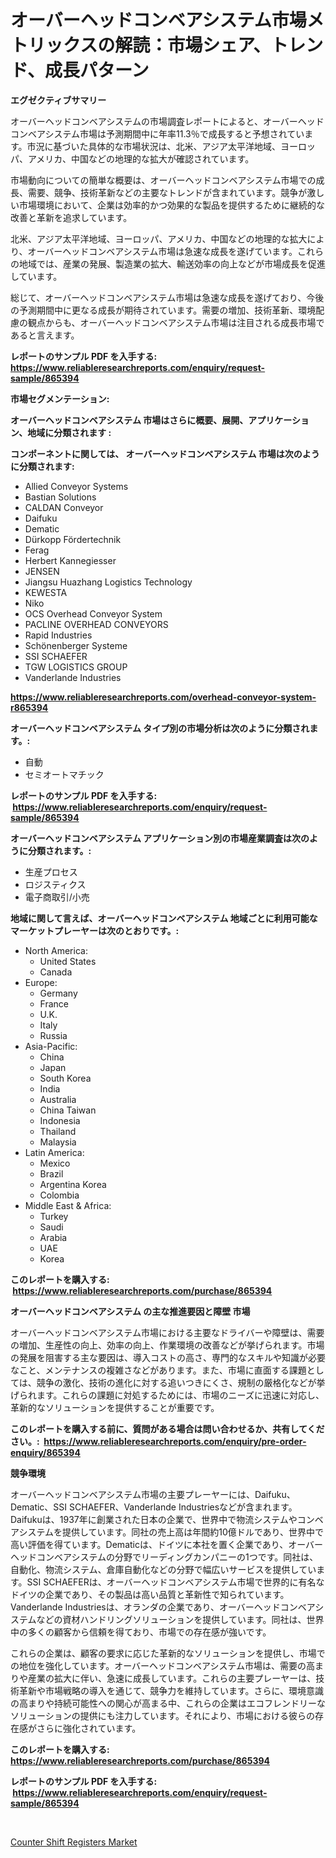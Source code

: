 <p><h1>オーバーヘッドコンベアシステム市場メトリックスの解読：市場シェア、トレンド、成長パターン</h1></p><p><strong>エグゼクティブサマリー</strong></p>
<p><p>オーバーヘッドコンベアシステムの市場調査レポートによると、オーバーヘッドコンベアシステム市場は予測期間中に年率11.3％で成長すると予想されています。市況に基づいた具体的な市場状況は、北米、アジア太平洋地域、ヨーロッパ、アメリカ、中国などの地理的な拡大が確認されています。</p><p>市場動向についての簡単な概要は、オーバーヘッドコンベアシステム市場での成長、需要、競争、技術革新などの主要なトレンドが含まれています。競争が激しい市場環境において、企業は効率的かつ効果的な製品を提供するために継続的な改善と革新を追求しています。</p><p>北米、アジア太平洋地域、ヨーロッパ、アメリカ、中国などの地理的な拡大により、オーバーヘッドコンベアシステム市場は急速な成長を遂げています。これらの地域では、産業の発展、製造業の拡大、輸送効率の向上などが市場成長を促進しています。</p><p>総じて、オーバーヘッドコンベアシステム市場は急速な成長を遂げており、今後の予測期間中に更なる成長が期待されています。需要の増加、技術革新、環境配慮の観点からも、オーバーヘッドコンベアシステム市場は注目される成長市場であると言えます。</p></p>
<p><strong>レポートのサンプル PDF を入手する: <a href="https://www.reliableresearchreports.com/enquiry/request-sample/865394">https://www.reliableresearchreports.com/enquiry/request-sample/865394</a></strong></p>
<p><strong>市場セグメンテーション:</strong></p>
<p><strong> オーバーヘッドコンベアシステム 市場はさらに概要、展開、アプリケーション、地域に分類されます :</strong></p>
<p><strong>コンポーネントに関しては、 オーバーヘッドコンベアシステム 市場は次のように分類されます: &nbsp;</strong></p>
<p><ul><li>Allied Conveyor Systems</li><li>Bastian Solutions</li><li>CALDAN Conveyor</li><li>Daifuku</li><li>Dematic</li><li>Dürkopp Fördertechnik</li><li>Ferag</li><li>Herbert Kannegiesser</li><li>JENSEN</li><li>Jiangsu Huazhang Logistics Technology</li><li>KEWESTA</li><li>Niko</li><li>OCS Overhead Conveyor System</li><li>PACLINE OVERHEAD CONVEYORS</li><li>Rapid Industries</li><li>Schönenberger Systeme</li><li>SSI SCHAEFER</li><li>TGW LOGISTICS GROUP</li><li>Vanderlande Industries</li></ul></p>
<p><strong><a href="https://www.reliableresearchreports.com/overhead-conveyor-system-r865394">https://www.reliableresearchreports.com/overhead-conveyor-system-r865394</a></strong></p>
<p><strong> オーバーヘッドコンベアシステム タイプ別の市場分析は次のように分類されます。:</strong></p>
<p><ul><li>自動</li><li>セミオートマチック</li></ul></p>
<p><strong>レポートのサンプル PDF を入手する: &nbsp;<a href="https://www.reliableresearchreports.com/enquiry/request-sample/865394">https://www.reliableresearchreports.com/enquiry/request-sample/865394</a></strong></p>
<p><strong> オーバーヘッドコンベアシステム アプリケーション別の市場産業調査は次のように分類されます。:</strong></p>
<p><ul><li>生産プロセス</li><li>ロジスティクス</li><li>電子商取引/小売</li></ul></p>
<p><strong>地域に関して言えば、オーバーヘッドコンベアシステム 地域ごとに利用可能なマーケットプレーヤーは次のとおりです。:</strong></p>
<p><ul>
    <li>
        North America:
        <ul>
            <li>United States</li>
            <li>Canada</li>
        </ul>
    </li>
    <li>
        Europe:
        <ul>
            <li>Germany</li>
            <li>France</li>
            <li>U.K.</li>
            <li>Italy</li>
            <li>Russia</li>
        </ul>
    </li>
    <li>
        Asia-Pacific:
        <ul>
            <li>China</li>
            <li>Japan</li>
            <li>South Korea</li>
            <li>India</li>
            <li>Australia</li>
            <li>China Taiwan</li>
            <li>Indonesia</li>
            <li>Thailand</li>
            <li>Malaysia</li>
        </ul>
    </li>
    <li>
        Latin America:
        <ul>
            <li>Mexico</li>
            <li>Brazil</li>
            <li>Argentina Korea</li>
            <li>Colombia</li>
        </ul>
    </li>
    <li>
        Middle East & Africa:
        <ul>
            <li>Turkey</li>
            <li>Saudi</li>
            <li>Arabia</li>
            <li>UAE</li>
            <li>Korea</li>
        </ul>
    </li>
    </ul></p>
<p><strong>このレポートを購入する: &nbsp;<a href="https://www.reliableresearchreports.com/purchase/865394">https://www.reliableresearchreports.com/purchase/865394</a></strong></p>
<p><strong>オーバーヘッドコンベアシステム の主な推進要因と障壁 市場</strong></p>
<p><p>オーバーヘッドコンベアシステム市場における主要なドライバーや障壁は、需要の増加、生産性の向上、効率の向上、作業環境の改善などが挙げられます。市場の発展を阻害する主な要因は、導入コストの高さ、専門的なスキルや知識が必要なこと、メンテナンスの複雑さなどがあります。また、市場に直面する課題としては、競争の激化、技術の進化に対する追いつきにくさ、規制の厳格化などが挙げられます。これらの課題に対処するためには、市場のニーズに迅速に対応し、革新的なソリューションを提供することが重要です。</p></p>
<p><strong>このレポートを購入する前に、質問がある場合は問い合わせるか、共有してください。:&nbsp; <a href="https://www.reliableresearchreports.com/enquiry/pre-order-enquiry/865394">https://www.reliableresearchreports.com/enquiry/pre-order-enquiry/865394</a></strong></p>
<p><strong>競争環境</strong></p>
<p><p>オーバーヘッドコンベアシステム市場の主要プレーヤーには、Daifuku、Dematic、SSI SCHAEFER、Vanderlande Industriesなどが含まれます。 Daifukuは、1937年に創業された日本の企業で、世界中で物流システムやコンベアシステムを提供しています。同社の売上高は年間約10億ドルであり、世界中で高い評価を得ています。Dematicは、ドイツに本社を置く企業であり、オーバーヘッドコンベアシステムの分野でリーディングカンパニーの1つです。同社は、自動化、物流システム、倉庫自動化などの分野で幅広いサービスを提供しています。SSI SCHAEFERは、オーバーヘッドコンベアシステム市場で世界的に有名なドイツの企業であり、その製品は高い品質と革新性で知られています。Vanderlande Industriesは、オランダの企業であり、オーバーヘッドコンベアシステムなどの資材ハンドリングソリューションを提供しています。同社は、世界中の多くの顧客から信頼を得ており、市場での存在感が強いです。</p><p>これらの企業は、顧客の要求に応じた革新的なソリューションを提供し、市場での地位を強化しています。オーバーヘッドコンベアシステム市場は、需要の高まりや産業の拡大に伴い、急速に成長しています。これらの主要プレーヤーは、技術革新や市場戦略の導入を通じて、競争力を維持しています。さらに、環境意識の高まりや持続可能性への関心が高まる中、これらの企業はエコフレンドリーなソリューションの提供にも注力しています。それにより、市場における彼らの存在感がさらに強化されています。</p></p>
<p><strong>このレポートを購入する: &nbsp; <a href="https://www.reliableresearchreports.com/purchase/865394">https://www.reliableresearchreports.com/purchase/865394</a></strong></p>
<p><strong>レポートのサンプル PDF を入手する: &nbsp;<a href="https://www.reliableresearchreports.com/enquiry/request-sample/865394">https://www.reliableresearchreports.com/enquiry/request-sample/865394</a></strong><strong></strong></p>
<p>&nbsp;</p>
<p><p><a href="https://silk-columnist-571.notion.site/Counter-Shift-Registers-Market-The-Key-To-Successful-Business-Strategy-Forecast-Till-2031-6d208f39d8fd4b1b8818fb9abfa04320">Counter Shift Registers Market</a></p></p>